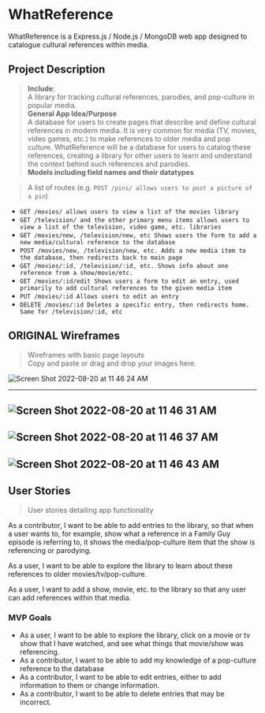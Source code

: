 # WhatReference
WhatReference is a Express.js / Node.js / MongoDB web app designed to catalogue cultural references within media. 

## Project Description

> **Include**:<br />A library for tracking cultural references, parodies, and pop-culture in popular media.<br />
> **General App Idea/Purpose**<br /> A database for users to create pages that describe and define cultural references in modern media. It is very common for media (TV, movies, video games, etc.) to make references to older media and pop culture. WhatReference will be a database for users to catalog these references, creating a library for other users to learn and understand the context behind such references and parodies. <br />
> **Models including field names and their datatypes**<br />


> A list of routes (e.g. `POST /pins/ allows users to post a picture of a pin`)<br />

- `GET /movies/ allows users to view a list of the movies library`
- `GET /television/ and the other primary menu items allows users to view a list of the television, video game, etc. libraries`
- `GET /movies/new, /television/new, etc Shows users the form to add a new media/cultural reference to the database`
- `POST /movies/new, /television/new, etc. Adds a new media item to the database, then redirects back to main page`
- `GET /movies/:id, /television/:id, etc. Shows info about one reference from a show/movie/etc.`
- `GET /movies/:id/edit Shows users a form to edit an entry, used primarily to add cultural references to the given media item`
- `PUT /movies/:id Allows users to edit an entry`
- `DELETE /movies/:id Deletes a specific entry, then redirects home. Same for /television/:id, etc` 



## ORIGINAL Wireframes
> Wireframes with basic page layouts<br />
> Copy and paste or drag and drop your images here.

![Screen Shot 2022-08-20 at 11 46 24 AM](https://media.git.generalassemb.ly/user/43083/files/a5d13d8b-844b-4deb-a272-d008c6d785bd)

---
![Screen Shot 2022-08-20 at 11 46 31 AM](https://media.git.generalassemb.ly/user/43083/files/26672eca-3d5e-458c-9a6e-20c33c1f8f98)
---
![Screen Shot 2022-08-20 at 11 46 37 AM](https://media.git.generalassemb.ly/user/43083/files/b5919229-a58d-4fa7-b010-2c01274c1c71)
---
![Screen Shot 2022-08-20 at 11 46 43 AM](https://media.git.generalassemb.ly/user/43083/files/f9fa5932-4890-41c6-be1f-74a3bd1e56e9)
---


## User Stories
> User stories detailing app functionality<br />

As a contributor, I want to be able to add entries to the library, so that when a user wants to, for example, show what a reference in a Family Guy episode is referring to, it shows the media/pop-culture item that the show is referencing or parodying.

As a user, I want to be able to explore the library to learn about these references to older movies/tv/pop-culture. 

As a user, I want to add a show, movie, etc. to the library so that any user can add references within that media.


### MVP Goals

- As a user, I want to be able to explore the library, click on a movie or tv show that I have watched, and see what things that movie/show was referencing.
- As a contributor, I want to be able to add my knowledge of a pop-culture reference to the database
- As a contributor, I want to be able to edit entries, either to add information to them or change information.
- As a contributor, I want to be able to delete entries that may be incorrect.